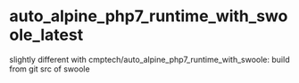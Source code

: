 # auto_alpine_php7_runtime_with_swoole_latest

slightly different with cmptech/auto_alpine_php7_runtime_with_swoole: build from git src of swoole

